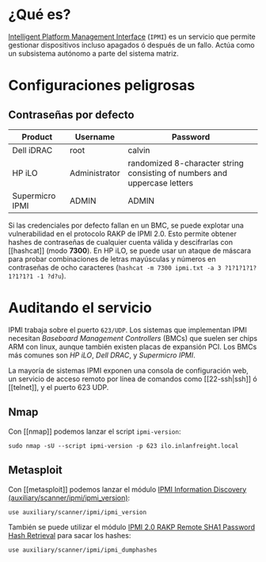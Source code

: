 # ¿Qué es?

[Intelligent Platform Management Interface](https://www.thomas-krenn.com/en/wiki/IPMI_Basics) (`IPMI`) es un servicio que permite gestionar dispositivos incluso apagados ó después de un fallo. Actúa como un subsistema autónomo a parte del sistema matriz.

# Configuraciones peligrosas

## Contraseñas por defecto

| Product         | Username      | Password                                                                  |
| --------------- | ------------- | ------------------------------------------------------------------------- |
| Dell iDRAC      | root          | calvin                                                                    |
| HP iLO          | Administrator | randomized 8-character string consisting of numbers and uppercase letters |
| Supermicro IPMI | ADMIN         | ADMIN                                                                     |

Si las credenciales por defecto fallan en un BMC, se puede explotar una vulnerabilidad en el protocolo RAKP de IPMI 2.0. Esto permite obtener hashes de contraseñas de cualquier cuenta válida y descifrarlas con [[hashcat]] (modo **7300**). En HP iLO, se puede usar un ataque de máscara para probar combinaciones de letras mayúsculas y números en contraseñas de ocho caracteres (`hashcat -m 7300 ipmi.txt -a 3 ?1?1?1?1?1?1?1?1 -1 ?d?u`).

# Auditando el servicio

IPMI trabaja sobre el puerto `623/UDP`. Los sistemas que implementan IPMI necesitan *Baseboard Management Controllers* (BMCs) que suelen ser chips ARM con linux, aunque también existen placas de expansión PCI. Los BMCs más comunes son *HP iLO*, *Dell DRAC*, y *Supermicro IPMI*.

La mayoría de sistemas IPMI exponen una consola de configuración web, un servicio de acceso remoto por línea de comandos como [[22-ssh|ssh]] ó [[telnet]], y el puerto 623 UDP.

## Nmap

Con [[nmap]] podemos lanzar el script `ipmi-version`:

```shell-session
sudo nmap -sU --script ipmi-version -p 623 ilo.inlanfreight.local
```

## Metasploit

Con [[metasploit]] podemos lanzar el módulo [IPMI Information Discovery (auxiliary/scanner/ipmi/ipmi_version)](https://www.rapid7.com/db/modules/auxiliary/scanner/ipmi/ipmi_version/):

```shell-session
use auxiliary/scanner/ipmi/ipmi_version 
```

También se puede utilizar el módulo [IPMI 2.0 RAKP Remote SHA1 Password Hash Retrieval](https://www.rapid7.com/db/modules/auxiliary/scanner/ipmi/ipmi_dumphashes/) para sacar los hashes:

```shell-session
use auxiliary/scanner/ipmi/ipmi_dumphashes 
```